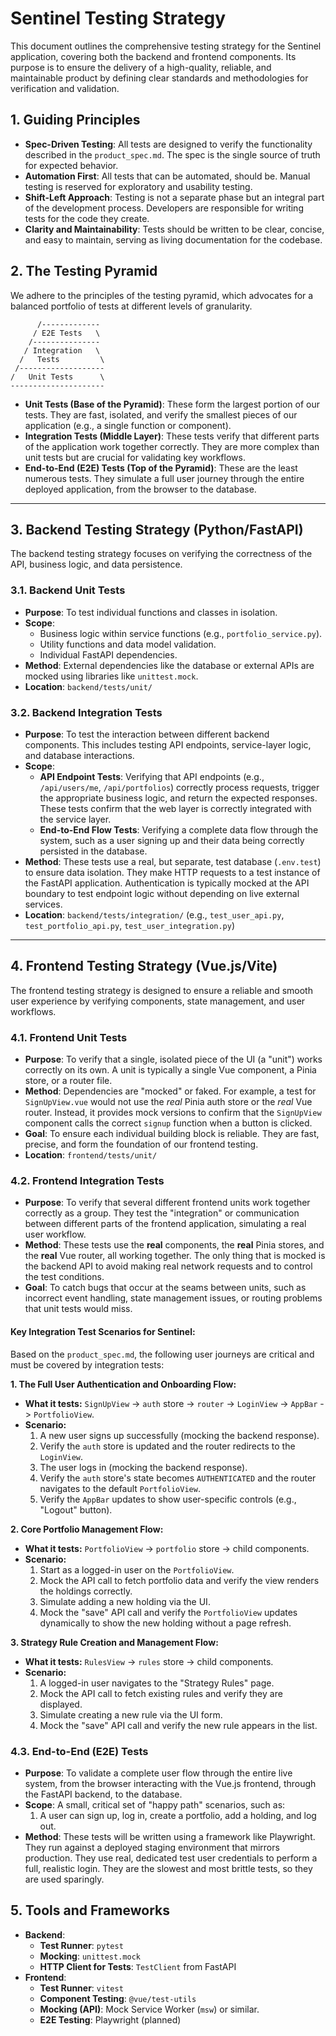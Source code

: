 # Sentinel Testing Strategy

This document outlines the comprehensive testing strategy for the Sentinel application, covering both the backend and frontend components. Its purpose is to ensure the delivery of a high-quality, reliable, and maintainable product by defining clear standards and methodologies for verification and validation.

## 1. Guiding Principles

- **Spec-Driven Testing**: All tests are designed to verify the functionality described in the `product_spec.md`. The spec is the single source of truth for expected behavior.
- **Automation First**: All tests that can be automated, should be. Manual testing is reserved for exploratory and usability testing.
- **Shift-Left Approach**: Testing is not a separate phase but an integral part of the development process. Developers are responsible for writing tests for the code they create.
- **Clarity and Maintainability**: Tests should be written to be clear, concise, and easy to maintain, serving as living documentation for the codebase.

## 2. The Testing Pyramid

We adhere to the principles of the testing pyramid, which advocates for a balanced portfolio of tests at different levels of granularity.

```
      /-------------
     / E2E Tests   \
    /---------------
   / Integration   \
  /   Tests         \
 /-------------------
/   Unit Tests      \
---------------------
```

- **Unit Tests (Base of the Pyramid)**: These form the largest portion of our tests. They are fast, isolated, and verify the smallest pieces of our application (e.g., a single function or component).
- **Integration Tests (Middle Layer)**: These tests verify that different parts of the application work together correctly. They are more complex than unit tests but are crucial for validating key workflows.
- **End-to-End (E2E) Tests (Top of the Pyramid)**: These are the least numerous tests. They simulate a full user journey through the entire deployed application, from the browser to the database.

---

## 3. Backend Testing Strategy (Python/FastAPI)

The backend testing strategy focuses on verifying the correctness of the API, business logic, and data persistence.

### 3.1. Backend Unit Tests

- **Purpose**: To test individual functions and classes in isolation.
- **Scope**:
    - Business logic within service functions (e.g., `portfolio_service.py`).
    - Utility functions and data model validation.
    - Individual FastAPI dependencies.
- **Method**: External dependencies like the database or external APIs are mocked using libraries like `unittest.mock`.
- **Location**: `backend/tests/unit/`

### 3.2. Backend Integration Tests

- **Purpose**: To test the interaction between different backend components. This includes testing API endpoints, service-layer logic, and database interactions.
- **Scope**:
    - **API Endpoint Tests**: Verifying that API endpoints (e.g., `/api/users/me`, `/api/portfolios`) correctly process requests, trigger the appropriate business logic, and return the expected responses. These tests confirm that the web layer is correctly integrated with the service layer.
    - **End-to-End Flow Tests**: Verifying a complete data flow through the system, such as a user signing up and their data being correctly persisted in the database.
- **Method**: These tests use a real, but separate, test database (`.env.test`) to ensure data isolation. They make HTTP requests to a test instance of the FastAPI application. Authentication is typically mocked at the API boundary to test endpoint logic without depending on live external services.
- **Location**: `backend/tests/integration/` (e.g., `test_user_api.py`, `test_portfolio_api.py`, `test_user_integration.py`)

---

## 4. Frontend Testing Strategy (Vue.js/Vite)

The frontend testing strategy is designed to ensure a reliable and smooth user experience by verifying components, state management, and user workflows.

### 4.1. Frontend Unit Tests

- **Purpose**: To verify that a single, isolated piece of the UI (a "unit") works correctly on its own. A unit is typically a single Vue component, a Pinia store, or a router file.
- **Method**: Dependencies are "mocked" or faked. For example, a test for `SignUpView.vue` would not use the *real* Pinia auth store or the *real* Vue router. Instead, it provides mock versions to confirm that the `SignUpView` component calls the correct `signup` function when a button is clicked.
- **Goal**: To ensure each individual building block is reliable. They are fast, precise, and form the foundation of our frontend testing.
- **Location**: `frontend/tests/unit/`

### 4.2. Frontend Integration Tests

- **Purpose**: To verify that several different frontend units work together correctly as a group. They test the "integration" or communication between different parts of the frontend application, simulating a real user workflow.
- **Method**: These tests use the **real** components, the **real** Pinia stores, and the **real** Vue router, all working together. The only thing that is mocked is the backend API to avoid making real network requests and to control the test conditions.
- **Goal**: To catch bugs that occur at the seams between units, such as incorrect event handling, state management issues, or routing problems that unit tests would miss.

#### Key Integration Test Scenarios for Sentinel:

Based on the `product_spec.md`, the following user journeys are critical and must be covered by integration tests:

**1. The Full User Authentication and Onboarding Flow:**
*   **What it tests:** `SignUpView` -> `auth` store -> `router` -> `LoginView` -> `AppBar` -> `PortfolioView`.
*   **Scenario:**
    1.  A new user signs up successfully (mocking the backend response).
    2.  Verify the `auth` store is updated and the router redirects to the `LoginView`.
    3.  The user logs in (mocking the backend response).
    4.  Verify the `auth` store's state becomes `AUTHENTICATED` and the router navigates to the default `PortfolioView`.
    5.  Verify the `AppBar` updates to show user-specific controls (e.g., "Logout" button).

**2. Core Portfolio Management Flow:**
*   **What it tests:** `PortfolioView` -> `portfolio` store -> child components.
*   **Scenario:**
    1.  Start as a logged-in user on the `PortfolioView`.
    2.  Mock the API call to fetch portfolio data and verify the view renders the holdings correctly.
    3.  Simulate adding a new holding via the UI.
    4.  Mock the "save" API call and verify the `PortfolioView` updates dynamically to show the new holding without a page refresh.

**3. Strategy Rule Creation and Management Flow:**
*   **What it tests:** `RulesView` -> `rules` store -> child components.
*   **Scenario:**
    1.  A logged-in user navigates to the "Strategy Rules" page.
    2.  Mock the API call to fetch existing rules and verify they are displayed.
    3.  Simulate creating a new rule via the UI form.
    4.  Mock the "save" API call and verify the new rule appears in the list.

### 4.3. End-to-End (E2E) Tests

- **Purpose**: To validate a complete user flow through the entire live system, from the browser interacting with the Vue.js frontend, through the FastAPI backend, to the database.
- **Scope**: A small, critical set of "happy path" scenarios, such as:
    1.  A user can sign up, log in, create a portfolio, add a holding, and log out.
- **Method**: These tests will be written using a framework like Playwright. They run against a deployed staging environment that mirrors production. They use real, dedicated test user credentials to perform a full, realistic login. They are the slowest and most brittle tests, so they are used sparingly.

## 5. Tools and Frameworks

- **Backend**:
    - **Test Runner**: `pytest`
    - **Mocking**: `unittest.mock`
    - **HTTP Client for Tests**: `TestClient` from FastAPI
- **Frontend**:
    - **Test Runner**: `vitest`
    - **Component Testing**: `@vue/test-utils`
    - **Mocking (API)**: Mock Service Worker (`msw`) or similar.
    - **E2E Testing**: Playwright (planned)

